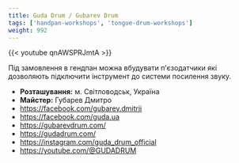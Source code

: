 ```yaml
---
title: Guda Drum / Gubarev Drum
tags: ['handpan-workshops', 'tongue-drum-workshops']
weight: 992
---
```

{{< youtube qnAWSPRJmtA >}}

Під замовлення в гендпан можна вбудувати п'єзодатчики які дозволяють підключити інструмент до системи посилення звуку.

- **Розташування:** м. Світловодськ, Україна
- **Майстер:** Губарев Дмитро
- https://facebook.com/gubarev.dmitrii
- https://facebook.com/guda.ua
- https://gubarevdrum.com/
- https://gudadrum.com/
- https://instagram.com/guda_drum_official
- https://youtube.com/@GUDADRUM

